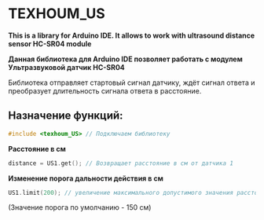 # TEXHOUM\_US

**This is a library for Arduino IDE. It allows to work with ultrasound distance sensor HC-SR04 module**

**Данная библиотека для Arduino IDE позволяет работать с модулем Ультразвуковой датчик HC-SR04**

Библиотека отправляет стартовый сигнал датчику, ждёт сигнал ответа и преобразует длительность сигнала ответа в расстояние.

## Назначение функций:

```C++
#include <texhoum_US> // Подключаем библиотеку
```

**Расстояние в см** 

```C++
distance = US1.get(); // Возвращает расстояние в см от датчика 1
```

**Изменение порога дальности действия в см** 

```C++
US1.limit(200); // увеличение максимального допустимого значения расстояния до 200 см
```
(Значение порога по умолчанию - 150 см)
